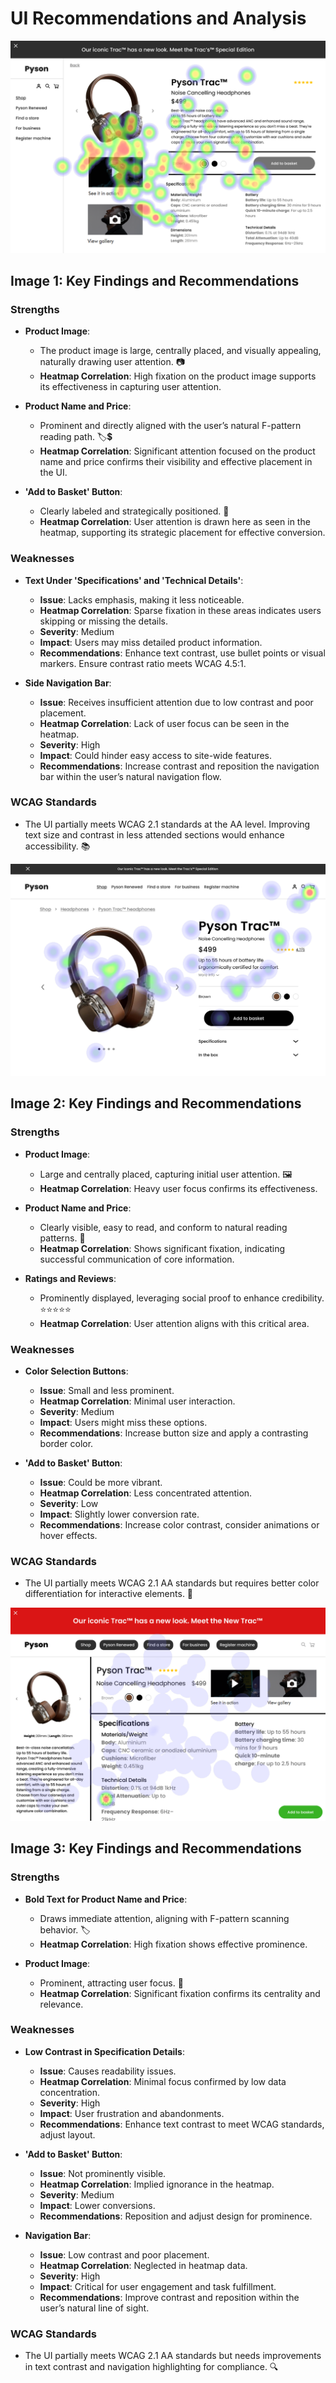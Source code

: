 # UI Recommendations and Analysis

![Image 1](heatmaps/p15-1.png)

## Image 1: Key Findings and Recommendations

### Strengths

- **Product Image**: 
  - The product image is large, centrally placed, and visually appealing, naturally drawing user attention. 📷
  - **Heatmap Correlation**: High fixation on the product image supports its effectiveness in capturing user attention.
  
- **Product Name and Price**:
  - Prominent and directly aligned with the user’s natural F-pattern reading path. 🏷️💲
  - **Heatmap Correlation**: Significant attention focused on the product name and price confirms their visibility and effective placement in the UI.
  
- **'Add to Basket' Button**:
  - Clearly labeled and strategically positioned. 🛒
  - **Heatmap Correlation**: User attention is drawn here as seen in the heatmap, supporting its strategic placement for effective conversion.

### Weaknesses

- **Text Under 'Specifications' and 'Technical Details'**:
  - **Issue**: Lacks emphasis, making it less noticeable.
  - **Heatmap Correlation**: Sparse fixation in these areas indicates users skipping or missing the details.
  - **Severity**: Medium
  - **Impact**: Users may miss detailed product information.
  - **Recommendations**: Enhance text contrast, use bullet points or visual markers. Ensure contrast ratio meets WCAG 4.5:1.

- **Side Navigation Bar**:
  - **Issue**: Receives insufficient attention due to low contrast and poor placement.
  - **Heatmap Correlation**: Lack of user focus can be seen in the heatmap.
  - **Severity**: High
  - **Impact**: Could hinder easy access to site-wide features.
  - **Recommendations**: Increase contrast and reposition the navigation bar within the user’s natural navigation flow.

### WCAG Standards

- The UI partially meets WCAG 2.1 standards at the AA level. Improving text size and contrast in less attended sections would enhance accessibility. 📚

![Image 2](heatmaps/p15-2.png)

## Image 2: Key Findings and Recommendations

### Strengths

- **Product Image**: 
  - Large and centrally placed, capturing initial user attention. 🖼️
  - **Heatmap Correlation**: Heavy user focus confirms its effectiveness.

- **Product Name and Price**:
  - Clearly visible, easy to read, and conform to natural reading patterns. 💬
  - **Heatmap Correlation**: Shows significant fixation, indicating successful communication of core information.
  
- **Ratings and Reviews**:
  - Prominently displayed, leveraging social proof to enhance credibility. ⭐⭐⭐⭐⭐
  - **Heatmap Correlation**: User attention aligns with this critical area.

### Weaknesses

- **Color Selection Buttons**:
  - **Issue**: Small and less prominent.
  - **Heatmap Correlation**: Minimal user interaction.
  - **Severity**: Medium
  - **Impact**: Users might miss these options.
  - **Recommendations**: Increase button size and apply a contrasting border color.
  
- **'Add to Basket' Button**:
  - **Issue**: Could be more vibrant.
  - **Heatmap Correlation**: Less concentrated attention.
  - **Severity**: Low
  - **Impact**: Slightly lower conversion rate.
  - **Recommendations**: Increase color contrast, consider animations or hover effects.

### WCAG Standards

- The UI partially meets WCAG 2.1 AA standards but requires better color differentiation for interactive elements. 🎨

![Image 3](heatmaps/p15-3.png)

## Image 3: Key Findings and Recommendations

### Strengths

- **Bold Text for Product Name and Price**:
  - Draws immediate attention, aligning with F-pattern scanning behavior. 🏷️
  - **Heatmap Correlation**: High fixation shows effective prominence.
  
- **Product Image**:
  - Prominent, attracting user focus. 📸
  - **Heatmap Correlation**: Significant fixation confirms its centrality and relevance.

### Weaknesses

- **Low Contrast in Specification Details**:
  - **Issue**: Causes readability issues.
  - **Heatmap Correlation**: Minimal focus confirmed by low data concentration.
  - **Severity**: High
  - **Impact**: User frustration and abandonments.
  - **Recommendations**: Enhance text contrast to meet WCAG standards, adjust layout.

- **'Add to Basket' Button**:
  - **Issue**: Not prominently visible.
  - **Heatmap Correlation**: Implied ignorance in the heatmap.
  - **Severity**: Medium
  - **Impact**: Lower conversions.
  - **Recommendations**: Reposition and adjust design for prominence.

- **Navigation Bar**:
  - **Issue**: Low contrast and poor placement.
  - **Heatmap Correlation**: Neglected in heatmap data.
  - **Severity**: High
  - **Impact**: Critical for user engagement and task fulfillment.
  - **Recommendations**: Improve contrast and reposition within the user’s natural line of sight.

### WCAG Standards

- The UI partially meets WCAG 2.1 AA standards but needs improvements in text contrast and navigation highlighting for compliance. 🔍



